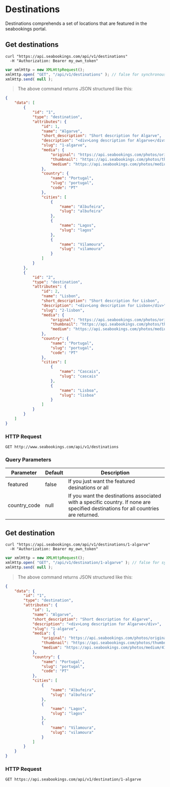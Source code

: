 # Destinations

Destinations comprehends a set of locations that are featured in the seabookings portal.

## Get destinations

```shell
curl "https://api.seabookings.com/api/v1/destinations"
  -H "Authorization: Bearer my_own_token"
```

```javascript
var xmlHttp = new XMLHttpRequest();
xmlHttp.open( "GET", "/api/v1/destinations" ); // false for synchronous request
xmlHttp.send( null );
```

> The above command returns JSON structured like this:

```json
{
    "data": [
        {
            "id": "1",
            "type": "destination",
            "attributes": {
                "id": 1,
                "name": "Algarve",
                "short_description": "Short description for Algarve",
                "description": "<div>Long description for Algarve</div>",
                "slug": "1-algarve",
                "media": {
                    "original": "https://api.seabookings.com/photos/original/41-faro-boat-tour-1543257148.jpg",
                    "thumbnail": "https://api.seabookings.com/photos/thumbnail/41-faro-boat-tour-1543257148.jpg",
                    "medium": "https://api.seabookings.com/photos/medium/41-faro-boat-tour-1543257148.jpg"
                },
                "country": {
                    "name": "Portugal",
                    "slug": "portugal",
                    "code": "PT"
                },
                "cities": [
                    {
                        "name": "Albufeira",
                        "slug": "albufeira"
                    },
                    {
                        "name": "Lagos",
                        "slug": "lagos"
                    },
                    {
                        "name": "Vilamoura",
                        "slug": "vilamoura"
                    }
                ]
            }
        },
        {
            "id": "2",
            "type": "destination",
            "attributes": {
                "id": 2,
                "name": "Lisbon",
                "short_description": "Short description for Lisbon",
                "description": "<div>Long description for Lisbon</div>",
                "slug": "2-lisbon",
                "media": {
                    "original": "https://api.seabookings.com/photos/original/42-shrine20181126-44259-9fpbjf-1543257120.jpg",
                    "thumbnail": "https://api.seabookings.com/photos/thumbnail/42-shrine20181126-44259-9fpbjf-1543257120.jpg",
                    "medium": "https://api.seabookings.com/photos/medium/42-shrine20181126-44259-9fpbjf-1543257120.jpg"
                },
                "country": {
                    "name": "Portugal",
                    "slug": "portugal",
                    "code": "PT"
                },
                "cities": [
                    {
                        "name": "Cascais",
                        "slug": "cascais"
                    },
                    {
                        "name": "Lisboa",
                        "slug": "lisboa"
                    }
                ]
            }
        }
    ]
}
```

### HTTP Request

`GET http://www.seabookings.com/api/v1/destinations`

### Query Parameters

Parameter    | Default | Description
------------ | ------- | -----------
featured     | false   | If you just want the featured desinations or all
country_code | null    | If you want the destinations associated with a specific country. If none are specified destinations for all countries are returned.


## Get destination

```shell
curl "https://api.seabookings.com/api/v1/destinations/1-algarve"
  -H "Authorization: Bearer my_own_token"
```

```javascript
var xmlHttp = new XMLHttpRequest();
xmlHttp.open( "GET", "/api/v1/destination/1-algarve" ); // false for synchronous request
xmlHttp.send( null );
```

> The above command returns JSON structured like this:

```json
{
    "data": {
        "id": "1",
        "type": "destination",
        "attributes": {
            "id": 1,
            "name": "Algarve",
            "short_description": "Short description for Algarve",
            "description": "<div>Long description for Algarve</div>",
            "slug": "1-algarve",
            "media": {
                "original": "https://api.seabookings.com/photos/original/41-faro-boat-tour-1543257148.jpg",
                "thumbnail": "https://api.seabookings.com/photos/thumbnail/41-faro-boat-tour-1543257148.jpg",
                "medium": "https://api.seabookings.com/photos/medium/41-faro-boat-tour-1543257148.jpg"
            },
            "country": {
                "name": "Portugal",
                "slug": "portugal",
                "code": "PT"
            },
            "cities": [
                {
                    "name": "Albufeira",
                    "slug": "albufeira"
                },
                {
                    "name": "Lagos",
                    "slug": "lagos"
                },
                {
                    "name": "Vilamoura",
                    "slug": "vilamoura"
                }
            ]
        }
    }
}
```

### HTTP Request

`GET https://api.seabookings.com/api/v1/destination/1-algarve`



